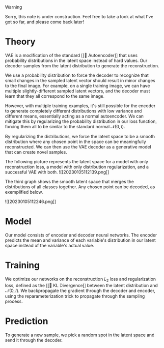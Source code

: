> [!warning]
> Sorry, this note is under construction. Feel free to take a look at what I've got so far, and please come back later!

# Theory
VAE is a modification of the standard [[🧬 Autoencoder]] that uses probability distributions in the latent space instead of hard values. Our decoder samples from the latent distribution to generate the reconstruction.

We use a probability distribution to force the decoder to recognize that small changes in the sampled latent vector should result in minor changes to the final image. For example, on a single training image, we can have multiple slightly-different sampled latent vectors, and the decoder must learn that they all correspond to the same image.

However, with multiple training examples, it's still possible for the encoder to generate completely different distributions with low variance and different means, essentially acting as a normal autoencoder. We can mitigate this by regularizing the probability distribution in our loss function, forcing them all to be similar to the standard normal $\mathcal{N}(0, I)$.

By regularizing the distributions, we force the latent space to be a smooth distribution where any chosen point in the space can be meaningfully reconstructed. We can then use the VAE decoder as a generative model that can create novel samples.

The following picture represents the latent space for a model with only reconstruction loss, a model with only distribution regularization, and a successful VAE with both.
![[20230105112139.png]]

The third graph shows the smooth latent space that merges the distributions of all classes together. Any chosen point can be decoded, as exemplified below.

![[20230105112246.png]]

# Model
Our model consists of encoder and decoder neural networks. The encoder predicts the mean and variance of each variable's distribution in our latent space instead of the variable's actual value.

# Training
We optimize our networks on the reconstruction $L_2$ loss and regularization loss, defined as the [[📏 KL Divergence]] between the latent distribution and $\mathcal{N}(0, I$). We backpropagate the gradient through the decoder and encoder, using the reparameterization trick to propagate through the sampling process.

# Prediction
To generate a new sample, we pick a random spot in the latent space and send it through the decoder.